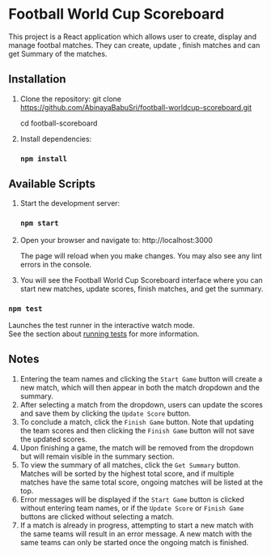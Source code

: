 # Football World Cup Scoreboard

This project is a React application which allows user to create, display and manage footbal matches. They can create, update , finish matches and can get Summary of the matches.

## Installation

1. Clone the repository:
   git clone https://github.com/AbinayaBabuSri/football-worldcup-scoreboard.git
   
   cd football-scoreboard
2. Install dependencies:
    ### `npm install`

## Available Scripts

1. Start the development server: 
    ### `npm start`
2. Open your browser and navigate to: http://localhost:3000
    
    The page will reload when you make changes.
    You may also see any lint errors in the console.
3. You will see the Football World Cup Scoreboard interface where you can start new    matches, update scores, finish matches, and get the summary.

### `npm test`

Launches the test runner in the interactive watch mode.\
See the section about [running tests](https://facebook.github.io/create-react-app/docs/running-tests) for more information.

## Notes

1. Entering the team names and clicking the `Start Game` button will create a new match, which will then appear in both the match dropdown and the summary.
2. After selecting a match from the dropdown, users can update the scores and save them by clicking the `Update Score` button.
3. To conclude a match, click the `Finish Game` button. Note that updating the team scores and then clicking the `Finish Game` button will not save the updated scores.
4. Upon finishing a game, the match will be removed from the dropdown but will remain visible in the summary section.
5. To view the summary of all matches, click the `Get Summary` button. Matches will be sorted by the highest total score, and if multiple matches have the same total score, ongoing matches will be listed at the top.
6. Error messages will be displayed if the `Start Game` button is clicked without entering team names, or if the `Update Score` or `Finish Game` buttons are clicked without selecting a match.
7. If a match is already in progress, attempting to start a new match with the same teams will result in an error message. A new match with the same teams can only be started once the ongoing match is finished.